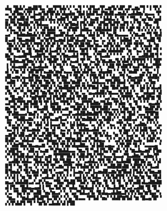 ▟▄▝█▟▞▃▆▟▉▜▃▝▄▞▛▜▟▞▞▝▃▜▝▝▟▜▃▞▛▃▆▜▞▟▛▃▛▃▆▞▜▝▐▝▛▞▃▝▟▜▅▞▞▛▐▃▅▜▟▜▛▟▞▟▄▟▅▝█▟▐▟▟▜▃▛▇▟▊▃▆▟▞▃▟▟▆▞▄▃▃▝▛▃▜▟▚▟▉▟▝▜▃▟▊▞▟▃▚▟▆▜▝▟▛▝▐▞▚▃▆▝▐▟▟▃▚▝▊▝▝▜▄▝▄▞▆▞▄▟▉▞▜▞▆▟█▞▚▜▟▃▃▝▝▝▞▞▅▜▅▟▐▜▞▟▛▝▟▜▅▜▟▜▚▟▜▝▞▝▊▝▆▃▝▜▚▜▃▝▊▟▝▟▝▞▝▟▜▟▟▝▃▝▚▛▇▛▐▟▆▃▝▟█▟▟▟▐▛▐▜▝▟▛▝▊▞▞▞▞▞▚▃▞▝▜▟▅▟▆▟▞▞▛▟▛▜▄▟▛▟▃▞▃▟▄▝▟▟▐▞▜▝▅▞▙▃▃▃▝▞▆▃▆▝▜▝▉▟▊▃▟▝▇▃▅▟▉▝▚▞▆▜▜▃▅▟▐▟▛▟▃▟▚▃▜▃▝▃▝▞▙▝▐▟▇▟▝▃▚▝▚▟█▝▊▝▇▞▞▞▆▜▞▞▜▜▞▟▚▛▐▞▚▞▆▞▛▟▊▜▙▞▆▃▚▟▜▞▟▞▝▟▛▝▉▜▚▃▙▝▆▝▉▝▜▞▄▝█▝▅▟▛▟▐▃▟▜▝▞▟▟▃▝▇▜▝▝▊▃▆▞▟▟▟▟▛▝▅▝▚▃▚▜▟▝▜▝▇▞▚▃▄▟▛▜▃▟▇▜▃▜▄▞▚▜▅▃▟▟▝▜▜▃▝▞▜▃▟▞▝▝▝▃▝▞▃▝▃▟█▟▊▜▝▝▜▟▅▃▆▜▅▞▞▟▞▝█▟▛▝▟▞▚▃▟▝▛▝▚▃▜▞▆▃▆▃▜▞▟▟▚▜▜▜▜▝▐▝█▛▐▝▟▃▄▟▛▃▜▃▟▃▙▝▐▞▜▞▝▝▅▃▜▝█▞▃▜▚▝▝▟█▝▛▟▇▜▚▃▛▜▟▃▞▜▛▟▝▞▆▝▟▝▟▛▇▜▚▃▆▞▅▟▚▃▃▜▟▞▟▟▜▃▝▟▄▟▆▝▝▃▜▝▅▟▛▝▃▜▃▝▐▟▊▃▅▞▄▃▙▛▇▞▆▟█▝▜▞▆▟▝▝▉▟▚▝▐▜▙▜▟▝▝▟▄▞▜▝▅▃▄▟▛▝▟▟█▞▚▟▇▝▝▟▃▜▚▛▇▝▇▞▙▝▄▜▙▞▆▟▛▃▚▝▟▟▃▃▜▜▟▜▙▟▝▞▜▟▛▝▃▜▅▝▆▝▞▃▞▞▚▝▛▟▞▜▛▟▝▞▆▟█▟▅▜▚▜▞▛▇▟▝▟▆▝█▟▚▟▅▝▊▝▐▟▐▞▟▃▟▞▙▝▚▝▚▞▜▟▜▝▆▞▙▞▛▞▄▞▜▞▅▝▃▝▄▃▟▟▉▞▆▃▃▜▞▟▟▝▃▝▚▟▄▟▝▟▄▝█▃▆▞▝▝▆▛▇▜▚▟▐▜▟▜▚▟▟▝▛▟▊▃▞▝▝▝▃▞▄▃▚▜▜▜▚▝▆▜▟▛▇▝▉▃▛▜▞▜▜▟▜▟▊▜▝▛▐▟▅▝▜▜▞▝▅▃▛▜▜▟▆▞▜▟▅▝▛▟▅▝▄▝▊▝▝▝▄▃▟▞▆▞▜▞▚▟▜▝▝▜▃▟▊▝█▟▊▃▅▝▜▟▛▟▞▝█▜▜▟▉▞▃▃▚▜▅▝▆▝█▝▆▟▛▟▚▝▛▟▇▃▃▞▆▟▚▝▚▞▅▞▝▝▃▃▛▃▟▟█▟▆▟▇▜▝▛▇▞▞▞▜▝█▟▝▃▃▜▜▛▇▜▃▝▜▟█▃▆▞▝▝▟▜▚▃▆▜▃▞▝▝▟▞▅▟▇▟▞▃▜▟▊▞▝▃▜▟▉▃▞▝▞▜▙▞▛▝▊▃▚▞▞▝▇▝▟▟▝▟▐▃▃▞▆▝▐▟▐▟▅▃▝▃▝▟▚▝▚▃▝▜▚▞▅▝▃▟▆▞▝▝▞▃▚▃▜▜▝▟▜▃▅▟▞▝▆▝▟▝▚▃▚▞▚▝▟▟▆▃▟▟▝▃▝▝▝▝▄▜▄▞▞▟▐▟▊▜▃▞▚▃▆▜▞▟▊▃▅▜▞▃▛▟▉▜▄▝▇▝▐▝▜▜▞▝▄▝▉▜▞▟▃▝▅▝▞▜▃▞▄▝▟▝▄▜▞▝▉▟▛▃▝▟▟▃▛▝▆▞▜▟▄▞▛▃▜▛▇▟▉▃▛▞▜▟▄▃▝▞▝▃▛▞▟▟▚▃▙▝▐▟▛▞▚▞▝▟▆▜▙▞▆▃▄▃▆▝▃▜▜▝▛▟▞▟▄▟▇▃▝▟▐▟▊▃▄▃▝▞▛▟▛▝▊▞▝▃▃▃▄▝▞▟█▜▃▝▝▟▊▃▚▃▆▝▚▛▇▟▟▃▃▝▆▃▜▝▚▟▐▜▄▜▚▟▚▝▟▝▆▃▙▃▅▛▐▜▅▞▚▜▜▟▊▟▄▞▟▃▞▃▅▝▛▜▛▜▙▜▝▟▉▟▜▞▞▜▚▃▃▜▃▃▞▜▃▟▆▞▚▟▅▞▛▝▃▟█▞▟▟▃▝█▟▃▜▟▝█▞▜▟█▃▝▞▝▃▟▟▃▜▜▝▉▞▚▃▙▟█▝█▛▇▞▃▝▞▟▉▜▝▝▅▝▊▃▝▞▝▞▜▝▛▃▆▞▜▜▃▜▜▟▅▜▞▟▝▝▚▟█▟▉▟▇▝▟▜▛▞▞▜▃▟▉▜▅▟▞▝▉▞▆▟▝▟▊▜▝▃▄▞▜▝▐▃▅▞▃▛▐▃▅▟▉▃▆▞▆▜▙▟▐▜▟▞▄▜▅▃▆▞▞▟▐▝▅▝▇▝▛▝▃▟▃▛▐▞▞▞▝▝▄▟▐▞▄▜▟▃▝▞▙▜▟▜▜▝▞▞▆▞▆▝▆▝▉▟▅▃▞▟▟▟▉▃▞▃▛▞▅▃▝▜▙▞▜▟█▝▜▟▚▝▆▜▄▝▊▝▟▝▊▝▄▜▚▟▊▟▃▟▇▟▇▟▐▜▃▝█▟▄▃▄▟▐▝▜▃▜▟▚▞▚▟▄▝▇▟▄▟▝▞▝▞▙▃▙▟▜▞▃▞▃▟▇▝█▝█▝▞▃▝▜▄▜▚▞▚▟▉▝▅▞▆▃▞▝▄▝▄▞▜▟▃▞▙▝▉▟▄▃▟▟▆▃▛▞▛▞▙▞▆▜▄▞▚▝▆▃▝▝▆▟▃▟▜▟▛▜▃▜▛▞▝▞▄▝▉▃▃▝▛▜▟▝▅▞▝▟▟▛▇▜▟▝▆▝█▃▄▜▛▝▞▞▛▟▟▜▝▜▝▝▆▜▞▃▙▟▞▟▐▜▉
